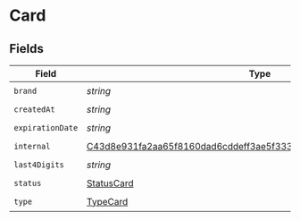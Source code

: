 # Card


## Fields

| Field                                                                                                                                                       | Type                                                                                                                                                        | Required                                                                                                                                                    | Description                                                                                                                                                 |
| ----------------------------------------------------------------------------------------------------------------------------------------------------------- | ----------------------------------------------------------------------------------------------------------------------------------------------------------- | ----------------------------------------------------------------------------------------------------------------------------------------------------------- | ----------------------------------------------------------------------------------------------------------------------------------------------------------- |
| `brand`                                                                                                                                                     | *string*                                                                                                                                                    | :heavy_check_mark:                                                                                                                                          | N/A                                                                                                                                                         |
| `createdAt`                                                                                                                                                 | *string*                                                                                                                                                    | :heavy_check_mark:                                                                                                                                          | N/A                                                                                                                                                         |
| `expirationDate`                                                                                                                                            | *string*                                                                                                                                                    | :heavy_check_mark:                                                                                                                                          | N/A                                                                                                                                                         |
| `internal`                                                                                                                                                  | [C43d8e931fa2aa65f8160dad6cddeff3ae5f333e9b96d96dc85708e786c6a875](../../models/shared/c43d8e931fa2aa65f8160dad6cddeff3ae5f333e9b96d96dc85708e786c6a875.md) | :heavy_check_mark:                                                                                                                                          | N/A                                                                                                                                                         |
| `last4Digits`                                                                                                                                               | *string*                                                                                                                                                    | :heavy_check_mark:                                                                                                                                          | N/A                                                                                                                                                         |
| `status`                                                                                                                                                    | [StatusCard](../../models/shared/statuscard.md)                                                                                                             | :heavy_check_mark:                                                                                                                                          | N/A                                                                                                                                                         |
| `type`                                                                                                                                                      | [TypeCard](../../models/shared/typecard.md)                                                                                                                 | :heavy_check_mark:                                                                                                                                          | N/A                                                                                                                                                         |
